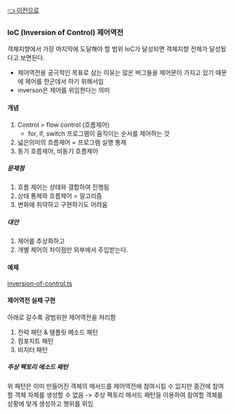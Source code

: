 [👈 이전으로](../README.md)

### IoC (Inversion of Control) 제어역전

객체지향에서 가장 마지막에 도달해야 할 범위
IoC가 달성되면 객체지향 전체가 달성됬다고 보면된다.

- 제어역전을 궁극적인 목표로 삼는 이유는 많은 버그들을 제어문이 가지고 있기 때문에 제어를 한군데서 하기 위해서임
- inverson은 제어를 위임한다는 의미

#### 개념

1. Control = flow control (흐름제어)
   - for, if, switch 프로그램이 움직이는 순서를 제어하는 것
2. 넓은의미의 흐름제어 = 프로그램 실행 통제
3. 동기 흐름제어, 비동기 흐름제어

##### 문제점

1. 흐름 제어는 상태와 결합하여 진행됨
2. 상태 통제와 흐름제어 = 알고리즘
3. 변화에 취약하고 구현하기도 어려움

##### 대안

1. 제어를 추상화하고
2. 개별 제어의 차이점만 외부에서 주입받는다.

#### 예제

[inversion-of-control.ts](./inversion-of-control.ts)

#### 제어역전 실제 구현

아래로 갈수록 광범위한 제어역전을 처리함

1. 전략 패턴 & 템플릿 메소드 패턴
2. 컴포지트 패턴
3. 비지터 패턴

##### 추상 팩토리 메소드 패턴

위 패턴은 이미 만들어진 객체의 메서드를 제어역전에 참여시킬 수 있지만
중간에 참여할 객체 자체를 생성할 수 없음
-> 추상 팩토리 매서드 패턴을 이용하여 참여할 객체를 상황에 맞게 생성하고 행위를 위임

